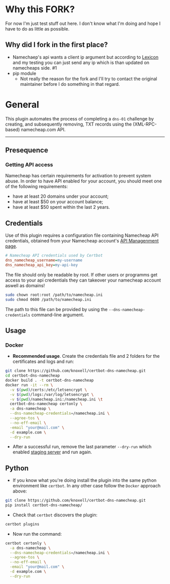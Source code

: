 # Why this FORK?

For now I'm just test stuff out here. I don't know what I'm doing and hope I have to do as little as possible.

## Why did I fork in the first place?

- Namechaep's api wants a client ip argument but according to [Lexicon](https://github.com/AnalogJ/lexicon/) and my testing you can just send any ip which is than updated on namecheaps side. #1
- pip module
  - Not really the reason for the fork and I'll try to contact the original maintainer before I do something in that regard.

# General

This plugin automates the process of completing a ``dns-01`` challenge by creating, and subsequently removing, TXT records using the (XML-RPC-based) namecheap.com API.

------------------

## Presequence

### Getting API access

Namecheap has certain requirements for activation to prevent system abuse. In order to have API enabled for your account, you should meet one of the following requirements:

- have at least 20 domains under your account;
- have at least $50 on your account balance;
- have at least $50 spent within the last 2 years.

## Credentials

Use of this plugin requires a configuration file containing Namecheap API credentials, obtained from your Namecheap account's [API Managenment page](https://ap.www.namecheap.com/settings/tools/apiaccess/).

```ini
# Namecheap API credentials used by Certbot
dns_namecheap_username=my-username
dns_namecheap_api_key=my-api-key
```
The file should only be readable by root. If other users or programms get access to your api credentials they can takeover your namecheap account aswell as domains!
```bash
sudo chown root:root /path/to/namecheap.ini
sudo chmod 0600 /path/to/namecheap.ini
```

The path to this file can be provided by using the `--dns-namecheap-credentials` command-line argument.

## Usage

### Docker

- **Recommended usage**. Create the credentials file and 2 folders for the certificates and logs and run:

```sh
git clone https://github.com/knoxell/certbot-dns-namecheap.git
cd certbot-dns-namecheap
docker build . -t certbot-dns-namecheap
docker run -it --rm \
  -v $(pwd)/certs:/etc/letsencrypt \
  -v $(pwd)/logs:/var/log/letsencrypt \
  -v $(pwd)/namecheap.ini:/namecheap.ini \t
  certbot-dns-namecheap certonly \
  -a dns-namecheap \
  --dns-namecheap-credentials=/namecheap.ini \
  --agree-tos \
  --no-eff-email \
  -email "your@mail.com" \
  -d example.com \
  --dry-run
```

- After a successful run, remove the last parameter `--dry-run` which enabled [staging server](https://letsencrypt.org/docs/staging-environment/) and run again.

## Python

- If you know what you're doing install the plugin into the same python environment like `certbot`. In any other case follow the `Docker` approach above:

```sh
git clone https://github.com/knoxell/certbot-dns-namecheap.git
pip install certbot-dns-namecheap/
```

- Check that `certbot` discovers the plugin:

```sh
certbot plugins
```

- Now run the command:

```sh
certbot certonly \
  -a dns-namecheap \
  --dns-namecheap-credentials=/namecheap.ini \
  --agree-tos \
  --no-eff-email \
  -email "your@mail.com" \
  -d example.com \
  --dry-run
  ```
